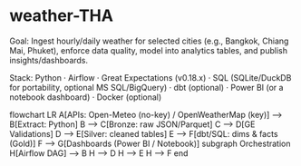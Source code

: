 # weather-THA
Goal: Ingest hourly/daily weather for selected cities (e.g., Bangkok, Chiang Mai, Phuket), enforce data quality, model into analytics tables, and publish insights/dashboards.

Stack: Python · Airflow · Great Expectations (v0.18.x) · SQL (SQLite/DuckDB for portability, optional MS SQL/BigQuery) · dbt (optional) · Power BI (or a notebook dashboard) · Docker (optional)

flowchart LR
A[APIs: Open-Meteo (no-key) / OpenWeatherMap (key)] --> B[Extract: Python]
B --> C[Bronze: raw JSON/Parquet]
C --> D[GE Validations]
D --> E[Silver: cleaned tables]
E --> F[dbt/SQL: dims & facts (Gold)]
F --> G[Dashboards (Power BI / Notebook)]
subgraph Orchestration
  H[Airflow DAG] --> B
  H --> D
  H --> E
  H --> F
end
